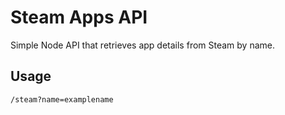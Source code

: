 # Steam Apps API

Simple Node API that retrieves app details from Steam by name.

## Usage
```
/steam?name=examplename
```
